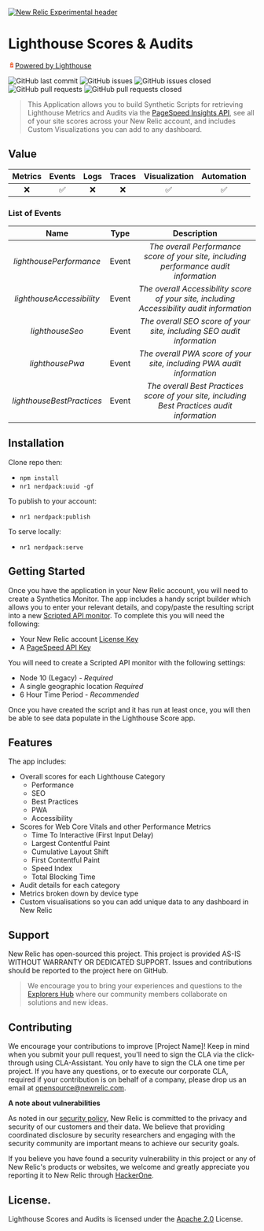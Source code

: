 [![New Relic Experimental header](https://github.com/newrelic/opensource-website/raw/master/src/images/categories/Experimental.png)](https://opensource.newrelic.com/oss-category/#new-relic-experimental)

# Lighthouse Scores & Audits 

<svg width="14px" height="14px" viewBox="0 0 24 24">
          <defs>
            <linearGradient
              x1="57.456%"
              y1="13.086%"
              x2="18.259%"
              y2="72.322%"
              id="lh-topbar__logo--a"
            >
              <stop
                stop-color="#262626"
                stop-opacity=".1"
                offset="0%"
              ></stop>
              <stop stop-color="#262626" stop-opacity="0" offset="100%"></stop>
            </linearGradient>
            <linearGradient
              x1="100%"
              y1="50%"
              x2="0%"
              y2="50%"
              id="lh-topbar__logo--b"
            >
              <stop
                stop-color="#262626"
                stop-opacity=".1"
                offset="0%"
              ></stop>
              <stop stop-color="#262626" stop-opacity="0" offset="100%"></stop>
            </linearGradient>
            <linearGradient
              x1="58.764%"
              y1="65.756%"
              x2="36.939%"
              y2="50.14%"
              id="lh-topbar__logo--c"
            >
              <stop
                stop-color="#262626"
                stop-opacity=".1"
                offset="0%"
              ></stop>f
              <stop stop-color="#262626" stop-opacity="0" offset="100%"></stop>
            </linearGradient>
            <linearGradient
              x1="41.635%"
              y1="20.358%"
              x2="72.863%"
              y2="85.424%"
              id="lh-topbar__logo--d"
            >
              <stop stop-color="#FFF" stop-opacity=".1" offset="0%"></stop>
              <stop stop-color="#FFF" stop-opacity="0" offset="100%"></stop>
            </linearGradient>
          </defs>
          <g fill="none" fill-rule="evenodd">
            <path
              d="M12 3l4.125 2.625v3.75H18v2.25h-1.688l1.5 9.375H6.188l1.5-9.375H6v-2.25h1.875V5.648L12 3zm2.201 9.938L9.54 14.633 9 18.028l5.625-2.062-.424-3.028zM12.005 5.67l-1.88 1.207v2.498h3.75V6.86l-1.87-1.19z"
              fill="#F44B21"
            ></path>
            <path
              fill="#FFF"
              d="M14.201 12.938L9.54 14.633 9 18.028l5.625-2.062z"
            ></path>
            <path
              d="M6 18c-2.042 0-3.95-.01-5.813 0l1.5-9.375h4.326L6 18z"
              fill="url(#lh-topbar__logo--a)"
              fill-rule="nonzero"
              transform="translate(6 3)"
            ></path>
            <path
              fill="#FFF176"
              fill-rule="nonzero"
              d="M13.875 9.375v-2.56l-1.87-1.19-1.88 1.207v2.543z"
            ></path>
            <path
              fill="url(#lh-topbar__logo--b)"
              fill-rule="nonzero"
              d="M0 6.375h6v2.25H0z"
              transform="translate(6 3)"
            ></path>
            <path
              fill="url(#lh-topbar__logo--c)"
              fill-rule="nonzero"
              d="M6 6.375H1.875v-3.75L6 0z"
              transform="translate(6 3)"
            ></path>
            <path
              fill="url(#lh-topbar__logo--d)"
              fill-rule="nonzero"
              d="M6 0l4.125 2.625v3.75H12v2.25h-1.688l1.5 9.375H.188l1.5-9.375H0v-2.25h1.875V2.648z"
              transform="translate(6 3)"
            ></path>
          </g>
        </svg><a href="https://developers.google.com/web/tools/lighthouse">Powered by Lighthouse</a></img>
        
![GitHub last commit](https://img.shields.io/github/last-commit/newrelic-experimental/nr1-lighthouse-scores) ![GitHub issues](https://img.shields.io/github/issues/newrelic-experimental/nr1-lighthouse-scores) ![GitHub issues closed](https://img.shields.io/github/issues-closed/newrelic-experimental/nr1-lighthouse-scores) ![GitHub pull requests](https://img.shields.io/github/issues-pr/newrelic-experimental/nr1-lighthouse-scores) ![GitHub pull requests closed](https://img.shields.io/github/issues-pr-closed/newrelic-experimental/nr1-lighthouse-scores)


> This Application allows you to build Synthetic Scripts for retrieving Lighthouse Metrics and Audits via the [PageSpeed Insights API](https://developers.google.com/web/tools/lighthouse#psi), see all of your site scores across your New Relic account, and includes Custom Visualizations you can add to any dashboard.

## Value 

|Metrics | Events | Logs | Traces | Visualization | Automation |
|:-:|:-:|:-:|:-:|:-:|:-:|
|:x:|:white_check_mark:|:x:|:x:|:white_check_mark:|:white_check_mark:|

### List of Events
|Name | Type | Description |
|:-:|:-:|:-:|
|*lighthousePerformance* | Event|  *The overall Performance score of your site, including performance audit information*|
|*lighthouseAccessibility* | Event|  *The overall Accessibility score of your site, including Accessibility audit information*|
|*lighthouseSeo* | Event|  *The overall SEO score of your site, including SEO audit information*|
|*lighthousePwa* | Event|  *The overall PWA score of your site, including PWA audit information*|
|*lighthouseBestPractices* | Event|  *The overall Best Practices score of your site, including Best Practices audit information*|


## Installation

Clone repo then:
 - `npm install`
 - `nr1 nerdpack:uuid -gf`

To publish to your account:
 - `nr1 nerdpack:publish`
  
To serve locally:
 - `nr1 nerdpack:serve`


## Getting Started

Once you have the application in your New Relic account, you will need to create a Synthetics Monitor. The app includes a handy script builder which allows you to enter your relevant details, and copy/paste the resulting script into a new [Scripted API monitor](https://docs.newrelic.com/docs/synthetics/synthetic-monitoring/scripting-monitors/write-synthetic-api-tests). To complete this you will need the following:

 - Your New Relic account [License Key](https://docs.newrelic.com/docs/apis/intro-apis/new-relic-api-keys/#keys-ui)
 - A [PageSpeed API Key](https://developers.google.com/speed/docs/insights/v5/get-started#APIKey)

You will need to create a Scripted API monitor with the following settings:

 - Node 10 (Legacy) - *Required*
 - A single geographic location *Required*
 - 6 Hour Time Period - *Recommended*

Once you have created the script and it has run at least once, you will then be able to see data populate in the Lighthouse Score app.

## Features

The app includes:
 - Overall scores for each Lighthouse Category
   - Performance
   - SEO
   - Best Practices
   - PWA
   - Accessibility
 - Scores for Web Core Vitals and other Performance Metrics
   - Time To Interactive (First Input Delay)
   - Largest Contentful Paint
   - Cumulative Layout Shift
   - First Contentful Paint
   - Speed Index
   - Total Blocking Time
 - Audit details for each category
 - Metrics broken down by device type
 - Custom visualisations so you can add unique data to any dashboard in New Relic
## Support

New Relic has open-sourced this project. This project is provided AS-IS WITHOUT WARRANTY OR DEDICATED SUPPORT. Issues and contributions should be reported to the project here on GitHub.

>We encourage you to bring your experiences and questions to the [Explorers Hub](https://discuss.newrelic.com) where our community members collaborate on solutions and new ideas.


## Contributing

We encourage your contributions to improve [Project Name]! Keep in mind when you submit your pull request, you'll need to sign the CLA via the click-through using CLA-Assistant. You only have to sign the CLA one time per project. If you have any questions, or to execute our corporate CLA, required if your contribution is on behalf of a company, please drop us an email at opensource@newrelic.com.

**A note about vulnerabilities**

As noted in our [security policy](../../security/policy), New Relic is committed to the privacy and security of our customers and their data. We believe that providing coordinated disclosure by security researchers and engaging with the security community are important means to achieve our security goals.

If you believe you have found a security vulnerability in this project or any of New Relic's products or websites, we welcome and greatly appreciate you reporting it to New Relic through [HackerOne](https://hackerone.com/newrelic).

## License. 

Lighthouse Scores and Audits is licensed under the [Apache 2.0](http://apache.org/licenses/LICENSE-2.0.txt) License.


